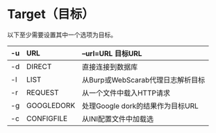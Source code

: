 # Target（目标）

以下至少需要设置其中一个选项为目标。

| -u | URL | –url=URL 目标URL |
| :--- | :--- | :--- |
| -d | DIRECT | 直接连接到数据库 |
| -l | LIST | 从Burp或WebScarab代理日志解析目标 |
| -r | REQUEST | 从一个文件中载入HTTP请求 |
| -g | GOOGLEDORK | 处理Google dork的结果作为目标URL |
| -c | CONFIGFILE | 从INI配置文件中加载选 |

